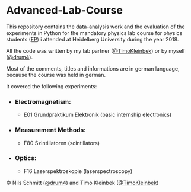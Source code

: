 # Advanced-Lab-Course

This repository contains the data-analysis work and the evaluation of the experiments in Python
for the mandatory physics lab course for physics students ([FP](https://www.physi.uni-heidelberg.de/Einrichtungen/FP/))
i attended at Heidelberg University during the year 2018.

All the code was written by my lab partner ([@TimoKleinbek](https://github.com/TimoKleinbek))
or by myself ([@drum4](https://github.com/drum4)).

Most of the comments, titles and informations are in german language, because the course was held in german.

It covered the following experiments:

- ### Electromagnetism:
  - E01 Grundpraktikum Elektronik (basic internship electronics)
- ### Measurement Methods:
  - F80 Szintillatoren (scintillators)
- ### Optics:
  - F16 Laserspektroskopie (laserspectroscopy)
  
&copy; Nils Schmitt ([@drum4](https://github.com/drum4)) and Timo Kleinbek ([@TimoKleinbek](https://github.com/TimoKleinbek))

